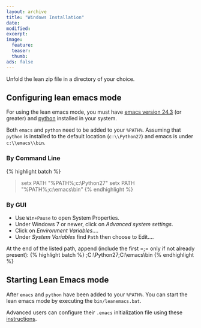 ```yaml
---
layout: archive
title: "Windows Installation"
date:
modified:
excerpt:
image:
  feature:
  teaser:
  thumb:
ads: false
---
```


Unfold the lean zip file in a directory of your choice.

## Configuring lean emacs mode

For using the lean emacs mode, you must have [emacs version
24.3](https://ftp.gnu.org/gnu/emacs/windows/) (or greater) and
[python](https://www.python.org/downloads) installed in your system.

Both `emacs` and `python` need to be added to your `%PATH%`.
Assuming that `python` is installed to the default location (`c:\\Python27`)
and emacs is under `c:\\emacs\\bin`.

### By Command Line

{% highlight batch %}
> setx PATH "%PATH%;c:\Python27\"
> setx PATH "%PATH%;c:\emacs\bin"
{% endhighlight %}


### By GUI

- Use `Win+Pause` to open System Properties.
- Under Windows 7 or newer, click on *Advanced system settings*.
- Click on *Environment Variables....*
- Under *System Variables* find `Path` then choose to Edit....

At the end of the listed path, append (include the first =;= only if not already present):
{% highlight batch %}
;C:\Python27\;C:\emacs\bin
{% endhighlight %}

## Starting Lean Emacs mode

After `emacs` and `python` have been added to your `%PATH%`.
You can start the lean emacs mode by executing the `bin/leanemacs.bat`.

Advanced users can configure their `.emacs` initialization file using
these [instructions](https://github.com/leanprover/lean/blob/master/src/emacs/README.md).

